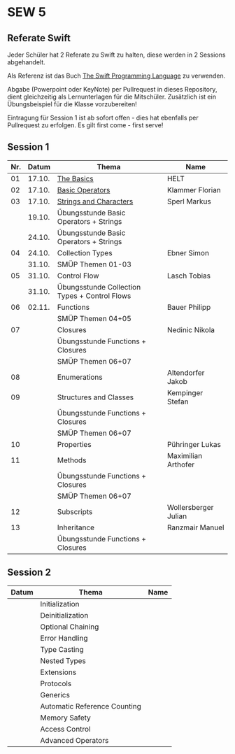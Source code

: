 # SEW 5

## Referate Swift
Jeder Schüler hat 2 Referate zu Swift zu halten, diese  werden in 2 Sessions abgehandelt.

Als Referenz ist das Buch [The Swift Programming Language](https://docs.swift.org/swift-book/) zu verwenden.

Abgabe (Powerpoint oder KeyNote) per Pullrequest in dieses Repository, dient gleichzeitig als Lernunterlagen für die Mitschüler. Zusätzlich ist ein Übungsbeispiel für die Klasse vorzubereiten!

Eintragung für Session 1 ist ab sofort offen - dies hat ebenfalls per Pullrequest zu erfolgen. Es gilt first come - first serve!


## Session 1

|Nr. |Datum  |Thema                                                                               | Name                |
|----|-------|------------------------------------------------------------------------------------|---------------------|
| 01 | 17.10.| [The Basics](./Folien/01_The_Basics.key)                                           | HELT                |
| 02 | 17.10.| [Basic Operators](./Folien/02_Basic_Operators.pptx)                                | Klammer Florian     |
| 03 | 17.10.| [Strings and Characters](./Folien/03_Strings_and_Characters_Presentation.key)      | Sperl Markus        |
|    | 19.10.| Übungsstunde Basic Operators + Strings                                             |                     |
|    | 24.10.| Übungsstunde Basic Operators + Strings                                             |                     |
| 04 | 24.10.| Collection Types                                                                   | Ebner Simon         |
|    | 31.10.| SMÜP Themen 01-03                                                                  |                     |
| 05 | 31.10.| Control Flow                                                                       | Lasch Tobias        |
|    | 31.10.| Übungsstunde Collection Types + Control Flows                                      |                     |
| 06 | 02.11.| Functions                                                                          | Bauer Philipp       |
|    |       | SMÜP Themen 04+05                                                                  |                     |
| 07 |       | Closures                                                                           | Nedinic Nikola      |
|    |       | Übungsstunde Functions + Closures                                                  |                     |
|    |       | SMÜP Themen 06+07                                                                  |                     |
| 08 |       | Enumerations                                                                       | Altendorfer Jakob   |
| 09 |       | Structures and Classes                                                             | Kempinger Stefan    |
|    |       | Übungsstunde Functions + Closures                                                  |                     |
|    |       | SMÜP Themen 06+07                                                                  |                     |
| 10 |       | Properties                                                                         | Pühringer Lukas     |
| 11 |       | Methods                                                                            | Maximilian Arthofer |
|    |       | Übungsstunde Functions + Closures                                                  |                     |
|    |       | SMÜP Themen 06+07                                                                  |                     |
| 12 |       | Subscripts                                                                         | Wollersberger Julian|
| 13 |       | Inheritance                                                                        | Ranzmair Manuel     |
|    |       | Übungsstunde Functions + Closures                                                  |                     |



## Session 2

| Datum | Thema                       | Name                |
|-------|-----------------------------|---------------------|
|       | Initialization              |                     |
|       | Deinitialization            |                     |
|       | Optional Chaining           |                     |
|       | Error Handling              |                     |
|       | Type Casting                |                     |
|       | Nested Types                |                     |
|       | Extensions                  |                     |
|       | Protocols                   |                     |
|       | Generics                    |                     |
|       | Automatic Reference Counting|                     |
|       | Memory Safety               |                     |
|       | Access Control              |                     |
|       | Advanced Operators          |                     |
